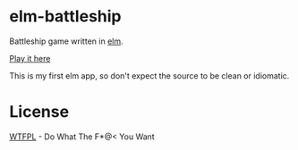 # elm-battleship

Battleship game written in [elm](http://elm-lang.org/).

[Play it here](https://rawgit.com/kurtharriger/elm-battleship/master/dist/index.html)

This is my first elm app, so don't expect the source to be clean or idiomatic.

# License

[WTFPL](http://www.wtfpl.net/) - Do What The F*@< You Want
